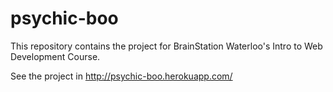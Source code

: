 # psychic-boo

This repository contains the project for BrainStation Waterloo's
Intro to Web Development Course.

See the project in http://psychic-boo.herokuapp.com/
